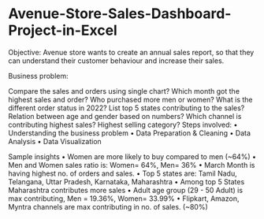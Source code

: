 # Avenue-Store-Sales-Dashboard-Project-in-Excel
Objective: Avenue store wants to create an annual sales report, so that they can understand their customer behaviour and increase their sales.

Business problem:

Compare the sales and orders using single chart?
Which month got the highest sales and order?
Who purchased more men or women?
What is the different order status in 2022?
List top 5 states contributing to the sales?
Relation between age and gender based on numbers?
Which channel is contributing highest sales?
Highest selling category?
Steps involved: • Understanding the business problem • Data Preparation & Cleaning • Data Analysis • Data Visualization

Sample insights • Women are more likely to buy compared to men (~64%) • Men and Women sales ratio is: Women= 64%, Men= 36% • March Month is having highest no. of orders and sales. • Top 5 states are: Tamil Nadu, Telangana, Uttar Pradesh, Karnataka, Maharashtra • Among top 5 States Maharashtra contributes more sales • Adult age group (29 - 50 Adult) is max contributing, Men = 19.36%, Women= 33.99% • Flipkart, Amazon, Myntra channels are max contributing in no. of sales. (~80%)
